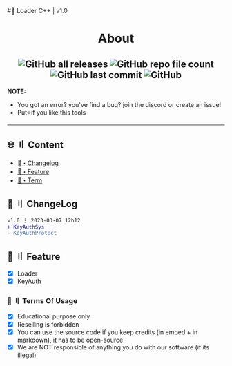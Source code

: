 #🔌 Loader C++ | v1.0

<h1 align="center">
 About
</h1>

<h2 align="center">
 <img alt="GitHub all releases" src="https://img.shields.io/github/downloads/4karaDEV/LoaderKeyAuth/total"> <img alt="GitHub repo file count" src="https://img.shields.io/github/directory-file-count/4karaDEV/LoaderKeyAuth"> <img alt="GitHub last commit" src="https://img.shields.io/github/last-commit/4karaDEV/LoaderKeyAuth"> <img alt="GitHub" src="https://img.shields.io/github/license/4karaDEV/LoaderKeyAuth">
</h2>

**NOTE:** 
- You got an error? you've find a bug? join the discord or create an issue!
- Put⭐if you like this tools
---

## <a id="content"></a>🌐 〢 Content

- [📝・Changelog](#changelog)
- [📑・Feature](#feature)
- [💼・Term](#terms)

## <a id="changelog"></a>💭 〢 ChangeLog

```diff
v1.0 ⋮ 2023-03-07 12h12
+ KeyAuthSys
- KeyAuthProtect
```

## <a id="feature"></a>📑 〢 Feature
- [x] Loader
- [x] KeyAuth

### <a id="terms"></a>💼 〢 Terms Of Usage

- [x] Educational purpose only
- [x] Reselling is forbidden
- [x] You can use the source code if you keep credits (in embed + in markdown), it has to be open-source
- [x] We are NOT responsible of anything you do with our software (if its illegal)
